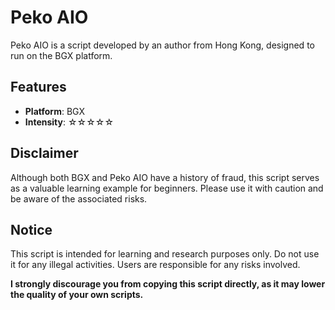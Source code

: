 # Peko AIO

Peko AIO is a script developed by an author from Hong Kong, designed to run on the BGX platform.

## Features

- **Platform**: BGX
- **Intensity**: ☆☆☆☆☆

## Disclaimer

Although both BGX and Peko AIO have a history of fraud, this script serves as a valuable learning example for beginners. Please use it with caution and be aware of the associated risks.

## Notice

This script is intended for learning and research purposes only. Do not use it for any illegal activities. Users are responsible for any risks involved.

**I strongly discourage you from copying this script directly, as it may lower the quality of your own scripts.**
